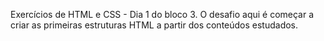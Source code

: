 Exercícios de HTML e CSS - Dia 1 do bloco 3.
O desafio aqui é começar a criar as primeiras estruturas HTML a partir dos conteúdos estudados.
